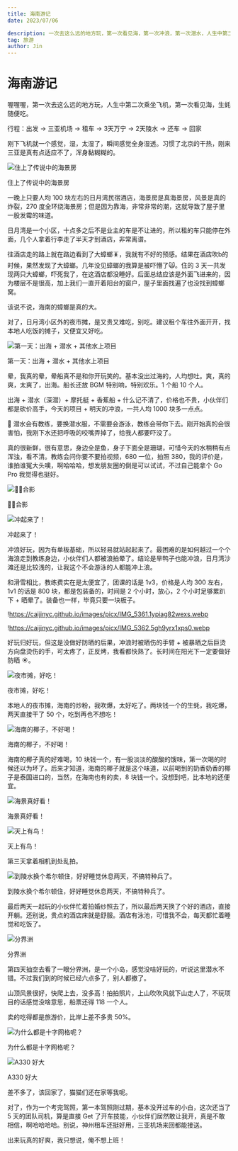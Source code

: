 ```yaml
---
title: 海南游记
date: 2023/07/06

description: 一次去这么远的地方玩，第一次看见海，第一次冲浪，第一次潜水，人生中第二次乘坐飞机，生蚝好便宜可以随便吃，休假旅行真的快乐，可以一直不用上班吗？
tag: 旅游
author: Jin
---
```



# 海南游记

喔喔喔，第一次去这么远的地方玩，人生中第二次乘坐飞机，第一次看见海，生蚝随便吃。

行程：出发 → 三亚机场 → 租车 → 3天万宁 → 2天陵水 → 还车 → 回家

刚下飞机就一个感觉，湿，太湿了，瞬间感觉全身湿透。习惯了北京的干热，刚来三亚是真有点适应不了，浑身黏糊糊的。

![住上了传说中的海景房](https://caijinyc.github.io/images/picx/IMG_5364.3bkkfh82wuu0.webp)

住上了传说中的海景房

一晚上只要人均 100 块左右的日月湾民宿酒店，海景房是真海景房，风景是真的炸裂，270 度全环绕海景房；但是因为靠海，非常非常的潮，这就导致了屋子里一股发霉的味道。

日月湾是一个小区，十点多之后不是业主的车是不让进的，所以租的车只能停在外面，几个人拿着行李走了半天才到酒店，非常离谱。

往酒店走的路上就在路边看到了大蟑螂🪳，我就有不好的预感。结果在酒店吹b的时候，果然发现了大蟑螂。几年没见蟑螂的我算是被吓懵了🙀。住的 3 天一共发现两只大蟑螂，吓死我了，在这酒店都没睡好。后面总结应该是外面飞进来的，因为楼层不是很高，加上我们一直开着阳台的窗户，屋子里面找遍了也没找到蟑螂窝。

该说不说，海南的蟑螂是真的大。

对了，日月湾小区外的夜市摊，是又贵又难吃，别吃。建议租个车往外面开开，找本地人吃饭的摊子，又便宜又好吃。

![第一天：出海 + 潜水 + 其他水上项目](https://caijinyc.github.io/images/picx/IMG_5296.476bhieoqfw0.webp)

第一天：出海 + 潜水 + 其他水上项目

晕，我真的晕，晕船真不是和你开玩笑的。基本没出过海的，人均想吐。爽，真的爽，太爽了，出海。船长还放 BGM 特别响，特别欢乐。1 个船 10 个人。

出海 + 潜水（深潜）+ 摩托艇 + 香蕉船 + 什么记不清了，价格也不贵，小伙伴们都是砍价高手，今天的项目 + 明天的冲浪，一共人均 1000 块多一点点。

🤿 潜水会有教练，要换潜水服，不需要会游泳，教练会带你下去。刚开始真的会很害怕，我刚下水还把呼吸的咬嘴弄掉了，给我人都要吓没了。

真的很新鲜，很有意思，身边全是鱼，身子下面全是珊瑚，可惜今天的水稍稍有点浑浊，看不清。教练会问你要不要拍视频，680 一位，拍照 380，我的评价是，谁拍谁冤大头噢，啊哈哈哈，想发朋友圈的倒是可以试试，不过自己能拿个 Go Pro 我觉得也挺好。

![🏄‍♂️合影](https://caijinyc.github.io/images/picx/c26683f8698744f63e85c1b5de94f361.6hjd5un23sg0.webp)

🏄‍♂️合影

![冲起来了！](https://caijinyc.github.io/images/picx/9407812d81517a66728f62d78a4e621b.5cfqw5nile80.webp)

冲起来了！

冲浪好玩，因为有单板基础，所以轻易就站起起来了。最困难的是如何越过一个个海浪走到教练身边，小伙伴们人都被浪拍晕了。结论是旱鸭子也能冲浪，日月湾沙滩还是比较浅的，让我这个不会游泳的人都能冲上浪。

和滑雪相比，教练费实在是太便宜了，团课的话是 1v3，价格是人均 300 左右，1v1 的话是 800 块，都是包装备的，时间是 2 个小时，放心，2 个小时足够累趴下 + 晒晕了。装备也一样，毕竟只要一块板子。

!https://caijinyc.github.io/images/picx/IMG_5361.1ypiag82wexs.webp

!https://caijinyc.github.io/images/picx/IMG_5362.5gh9yrx1xps0.webp

好玩归好玩，但这是没做好防晒的后果，冲浪时被晒伤的手臂 + 被暴晒之后巨烫方向盘烫伤的手，可太疼了，正反烤，我看都快熟了。长时间在阳光下一定要做好防晒 ☀️。

![夜市摊，好吃！](https://caijinyc.github.io/images/picx/IMG_5304.7l3xxx2vjjk0.webp)

夜市摊，好吃！

本地人的夜市摊，海南的炒粉，我吹爆，太好吃了。两块钱一个的生蚝，我吃爆，两天直接干了 50 个，吃到再也不想吃！

![海南的椰子，不好喝！](https://caijinyc.github.io/images/picx/F9C5D09E-0E23-45C9-A6F8-E7707D03D5E9_1_105_c.4aucxncznm40.webp)

海南的椰子，不好喝！

海南的椰子真的好难喝，10 块钱一个，有一股淡淡的酸酸的馊味，第一次喝的时候还以为坏了。后来才知道，海南的椰子就是这个味道，以前喝到的奶香奶香的椰子是泰国进口的，当然，在海南也有的卖，8 块钱一个。没想到吧，比本地的还便宜。

![海景真好看！](https://caijinyc.github.io/images/picx/DSC05597.54z4xunw3rs0.webp)

海景真好看！

![天上有鸟！](https://caijinyc.github.io/images/picx/DSC05708.483ayn5t9d40.jpg)

天上有鸟！

第三天拿着相机到处乱拍。

![到陵水换个希尔顿住，好好睡觉休息两天，不搞特种兵了。](https://caijinyc.github.io/images/picx/IMG_5368.sxrkgrurt28.webp)

到陵水换个希尔顿住，好好睡觉休息两天，不搞特种兵了。

最后两天一起玩的小伙伴忙着拍婚纱照去了，所以最后两天换了个好的酒店，直接开躺。还别说，贵点的酒店床就是舒服。酒店有泳池，可惜我不会，每天都忙着睡觉和吃饭了。

![分界洲](https://caijinyc.github.io/images/picx/IMG_5376.5g6jlctv83c0.webp)

分界洲

第四天抽空去看了一眼分界洲，是一个小岛，感觉没啥好玩的，听说这里潜水不错。不过我们到的时候已经六点多了，别人都撤了。

山顶风景很好，快爬上去，没多高！拍拍照片，上山吹吹风就下山走人了，不玩项目的话感觉没啥意思，船票还得 118 一个人。

卖的吃得都是旅游价，比岸上差不多贵 50%。

![为什么都是十字网格呢？](https://caijinyc.github.io/images/picx/IMG_5397.5zlfwio9xlw0.webp)

为什么都是十字网格呢？

![A330 好大](https://caijinyc.github.io/images/picx/IMG_5390.59np5m2ds3c.webp)

A330 好大

差不多了，该回家了，猫猫们还在家等我呢。

对了，作为一个考完驾照，第一本驾照刚过期，基本没开过车的小白，这次还当了 5 天的团队司机，算是直接 Get 了开车技能，小伙伴们居然敢让我开，真是不敢相信，啊哈哈哈哈。别说，神州租车还挺好用，三亚机场来回都能接送。

出来玩真的好爽，我只想说，俺不想上班！